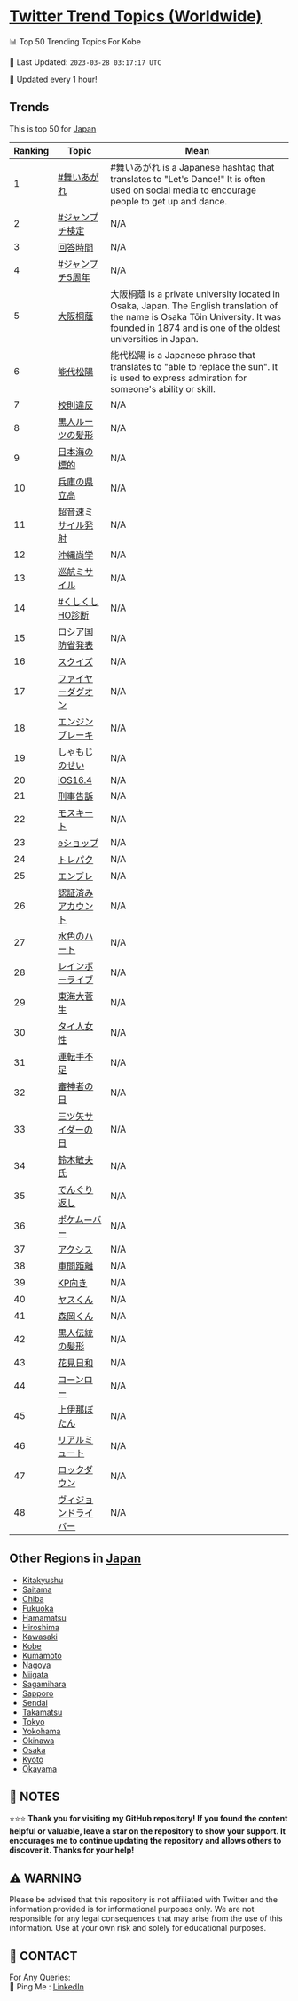 [Twitter Trend Topics (Worldwide)](https://github.com/ErcinDedeoglu/Twitter-Trend-Topics)
==========


📊 Top 50 Trending Topics For Kobe

📆 Last Updated: `2023-03-28 03:17:17 UTC`

🔧 Updated every 1 hour!


## Trends

This is top 50 for [Japan](</Japan>)

| Ranking | Topic | Mean |
| ------- | ------------ | ------------ |
| 1 | [#舞いあがれ](http://twitter.com/search?q=%23%e8%88%9e%e3%81%84%e3%81%82%e3%81%8c%e3%82%8c) | #舞いあがれ is a Japanese hashtag that translates to "Let's Dance!" It is often used on social media to encourage people to get up and dance. |
| 2 | [#ジャンプチ検定](http://twitter.com/search?q=%23%e3%82%b8%e3%83%a3%e3%83%b3%e3%83%97%e3%83%81%e6%a4%9c%e5%ae%9a) | N/A |
| 3 | [回答時間](http://twitter.com/search?q=%e5%9b%9e%e7%ad%94%e6%99%82%e9%96%93) | N/A |
| 4 | [#ジャンプチ5周年](http://twitter.com/search?q=%23%e3%82%b8%e3%83%a3%e3%83%b3%e3%83%97%e3%83%815%e5%91%a8%e5%b9%b4) | N/A |
| 5 | [大阪桐蔭](http://twitter.com/search?q=%e5%a4%a7%e9%98%aa%e6%a1%90%e8%94%ad) | 大阪桐蔭 is a private university located in Osaka, Japan. The English translation of the name is Osaka Tōin University. It was founded in 1874 and is one of the oldest universities in Japan. |
| 6 | [能代松陽](http://twitter.com/search?q=%e8%83%bd%e4%bb%a3%e6%9d%be%e9%99%bd) | 能代松陽 is a Japanese phrase that translates to "able to replace the sun". It is used to express admiration for someone's ability or skill. |
| 7 | [校則違反](http://twitter.com/search?q=%e6%a0%a1%e5%89%87%e9%81%95%e5%8f%8d) | N/A |
| 8 | [黒人ルーツの髪形](http://twitter.com/search?q=%e9%bb%92%e4%ba%ba%e3%83%ab%e3%83%bc%e3%83%84%e3%81%ae%e9%ab%aa%e5%bd%a2) | N/A |
| 9 | [日本海の標的](http://twitter.com/search?q=%e6%97%a5%e6%9c%ac%e6%b5%b7%e3%81%ae%e6%a8%99%e7%9a%84) | N/A |
| 10 | [兵庫の県立高](http://twitter.com/search?q=%e5%85%b5%e5%ba%ab%e3%81%ae%e7%9c%8c%e7%ab%8b%e9%ab%98) | N/A |
| 11 | [超音速ミサイル発射](http://twitter.com/search?q=%e8%b6%85%e9%9f%b3%e9%80%9f%e3%83%9f%e3%82%b5%e3%82%a4%e3%83%ab%e7%99%ba%e5%b0%84) | N/A |
| 12 | [沖縄尚学](http://twitter.com/search?q=%e6%b2%96%e7%b8%84%e5%b0%9a%e5%ad%a6) | N/A |
| 13 | [巡航ミサイル](http://twitter.com/search?q=%e5%b7%a1%e8%88%aa%e3%83%9f%e3%82%b5%e3%82%a4%e3%83%ab) | N/A |
| 14 | [#くしくしHO診断](http://twitter.com/search?q=%23%e3%81%8f%e3%81%97%e3%81%8f%e3%81%97HO%e8%a8%ba%e6%96%ad) | N/A |
| 15 | [ロシア国防省発表](http://twitter.com/search?q=%e3%83%ad%e3%82%b7%e3%82%a2%e5%9b%bd%e9%98%b2%e7%9c%81%e7%99%ba%e8%a1%a8) | N/A |
| 16 | [スクイズ](http://twitter.com/search?q=%e3%82%b9%e3%82%af%e3%82%a4%e3%82%ba) | N/A |
| 17 | [ファイヤーダグオン](http://twitter.com/search?q=%e3%83%95%e3%82%a1%e3%82%a4%e3%83%a4%e3%83%bc%e3%83%80%e3%82%b0%e3%82%aa%e3%83%b3) | N/A |
| 18 | [エンジンブレーキ](http://twitter.com/search?q=%e3%82%a8%e3%83%b3%e3%82%b8%e3%83%b3%e3%83%96%e3%83%ac%e3%83%bc%e3%82%ad) | N/A |
| 19 | [しゃもじのせい](http://twitter.com/search?q=%e3%81%97%e3%82%83%e3%82%82%e3%81%98%e3%81%ae%e3%81%9b%e3%81%84) | N/A |
| 20 | [iOS16.4](http://twitter.com/search?q=iOS16.4) | N/A |
| 21 | [刑事告訴](http://twitter.com/search?q=%e5%88%91%e4%ba%8b%e5%91%8a%e8%a8%b4) | N/A |
| 22 | [モスキート](http://twitter.com/search?q=%e3%83%a2%e3%82%b9%e3%82%ad%e3%83%bc%e3%83%88) | N/A |
| 23 | [eショップ](http://twitter.com/search?q=e%e3%82%b7%e3%83%a7%e3%83%83%e3%83%97) | N/A |
| 24 | [トレパク](http://twitter.com/search?q=%e3%83%88%e3%83%ac%e3%83%91%e3%82%af) | N/A |
| 25 | [エンブレ](http://twitter.com/search?q=%e3%82%a8%e3%83%b3%e3%83%96%e3%83%ac) | N/A |
| 26 | [認証済みアカウント](http://twitter.com/search?q=%e8%aa%8d%e8%a8%bc%e6%b8%88%e3%81%bf%e3%82%a2%e3%82%ab%e3%82%a6%e3%83%b3%e3%83%88) | N/A |
| 27 | [水色のハート](http://twitter.com/search?q=%e6%b0%b4%e8%89%b2%e3%81%ae%e3%83%8f%e3%83%bc%e3%83%88) | N/A |
| 28 | [レインボーライブ](http://twitter.com/search?q=%e3%83%ac%e3%82%a4%e3%83%b3%e3%83%9c%e3%83%bc%e3%83%a9%e3%82%a4%e3%83%96) | N/A |
| 29 | [東海大菅生](http://twitter.com/search?q=%e6%9d%b1%e6%b5%b7%e5%a4%a7%e8%8f%85%e7%94%9f) | N/A |
| 30 | [タイ人女性](http://twitter.com/search?q=%e3%82%bf%e3%82%a4%e4%ba%ba%e5%a5%b3%e6%80%a7) | N/A |
| 31 | [運転手不足](http://twitter.com/search?q=%e9%81%8b%e8%bb%a2%e6%89%8b%e4%b8%8d%e8%b6%b3) | N/A |
| 32 | [審神者の日](http://twitter.com/search?q=%e5%af%a9%e7%a5%9e%e8%80%85%e3%81%ae%e6%97%a5) | N/A |
| 33 | [三ツ矢サイダーの日](http://twitter.com/search?q=%e4%b8%89%e3%83%84%e7%9f%a2%e3%82%b5%e3%82%a4%e3%83%80%e3%83%bc%e3%81%ae%e6%97%a5) | N/A |
| 34 | [鈴木敏夫氏](http://twitter.com/search?q=%e9%88%b4%e6%9c%a8%e6%95%8f%e5%a4%ab%e6%b0%8f) | N/A |
| 35 | [でんぐり返し](http://twitter.com/search?q=%e3%81%a7%e3%82%93%e3%81%90%e3%82%8a%e8%bf%94%e3%81%97) | N/A |
| 36 | [ポケムーバー](http://twitter.com/search?q=%e3%83%9d%e3%82%b1%e3%83%a0%e3%83%bc%e3%83%90%e3%83%bc) | N/A |
| 37 | [アクシス](http://twitter.com/search?q=%e3%82%a2%e3%82%af%e3%82%b7%e3%82%b9) | N/A |
| 38 | [車間距離](http://twitter.com/search?q=%e8%bb%8a%e9%96%93%e8%b7%9d%e9%9b%a2) | N/A |
| 39 | [KP向き](http://twitter.com/search?q=KP%e5%90%91%e3%81%8d) | N/A |
| 40 | [ヤスくん](http://twitter.com/search?q=%e3%83%a4%e3%82%b9%e3%81%8f%e3%82%93) | N/A |
| 41 | [森岡くん](http://twitter.com/search?q=%e6%a3%ae%e5%b2%a1%e3%81%8f%e3%82%93) | N/A |
| 42 | [黒人伝統の髪形](http://twitter.com/search?q=%e9%bb%92%e4%ba%ba%e4%bc%9d%e7%b5%b1%e3%81%ae%e9%ab%aa%e5%bd%a2) | N/A |
| 43 | [花見日和](http://twitter.com/search?q=%e8%8a%b1%e8%a6%8b%e6%97%a5%e5%92%8c) | N/A |
| 44 | [コーンロー](http://twitter.com/search?q=%e3%82%b3%e3%83%bc%e3%83%b3%e3%83%ad%e3%83%bc) | N/A |
| 45 | [上伊那ぼたん](http://twitter.com/search?q=%e4%b8%8a%e4%bc%8a%e9%82%a3%e3%81%bc%e3%81%9f%e3%82%93) | N/A |
| 46 | [リアルミュート](http://twitter.com/search?q=%e3%83%aa%e3%82%a2%e3%83%ab%e3%83%9f%e3%83%a5%e3%83%bc%e3%83%88) | N/A |
| 47 | [ロックダウン](http://twitter.com/search?q=%e3%83%ad%e3%83%83%e3%82%af%e3%83%80%e3%82%a6%e3%83%b3) | N/A |
| 48 | [ヴィジョンドライバー](http://twitter.com/search?q=%e3%83%b4%e3%82%a3%e3%82%b8%e3%83%a7%e3%83%b3%e3%83%89%e3%83%a9%e3%82%a4%e3%83%90%e3%83%bc) | N/A |



## Other Regions in [Japan](</Japan>)

* [Kitakyushu](</Japan/Kitakyushu.md>)
* [Saitama](</Japan/Saitama.md>)
* [Chiba](</Japan/Chiba.md>)
* [Fukuoka](</Japan/Fukuoka.md>)
* [Hamamatsu](</Japan/Hamamatsu.md>)
* [Hiroshima](</Japan/Hiroshima.md>)
* [Kawasaki](</Japan/Kawasaki.md>)
* [Kobe](</Japan/Kobe.md>)
* [Kumamoto](</Japan/Kumamoto.md>)
* [Nagoya](</Japan/Nagoya.md>)
* [Niigata](</Japan/Niigata.md>)
* [Sagamihara](</Japan/Sagamihara.md>)
* [Sapporo](</Japan/Sapporo.md>)
* [Sendai](</Japan/Sendai.md>)
* [Takamatsu](</Japan/Takamatsu.md>)
* [Tokyo](</Japan/Tokyo.md>)
* [Yokohama](</Japan/Yokohama.md>)
* [Okinawa](</Japan/Okinawa.md>)
* [Osaka](</Japan/Osaka.md>)
* [Kyoto](</Japan/Kyoto.md>)
* [Okayama](</Japan/Okayama.md>)



## 📝 NOTES

⭐⭐⭐ **Thank you for visiting my GitHub repository! If you found the content helpful or valuable, leave a star on the repository to show your support. It encourages me to continue updating the repository and allows others to discover it. Thanks for your help!**


## ⚠️ WARNING

Please be advised that this repository is not affiliated with Twitter and the information provided is for informational purposes only. We are not responsible for any legal consequences that may arise from the use of this information. Use at your own risk and solely for educational purposes.


## 📨 CONTACT

 For Any Queries:  
            🏓 Ping Me : [LinkedIn](https://www.linkedin.com/in/ercindedeoglu/)
